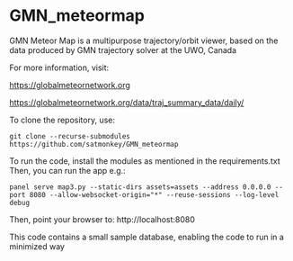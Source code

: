 # GMN_meteormap
GMN Meteor Map is a multipurpose trajectory/orbit viewer, based on the data produced by GMN trajectory solver at the UWO, Canada

For more information, visit:

https://globalmeteornetwork.org

https://globalmeteornetwork.org/data/traj_summary_data/daily/

To clone the repository, use:

`git clone --recurse-submodules https://github.com/satmonkey/GMN_meteormap`

To run the code, install the modules as mentioned in the requirements.txt
Then, you can run the app e.g.:

`panel serve map3.py --static-dirs assets=assets --address 0.0.0.0 --port 8080 --allow-websocket-origin="*" --reuse-sessions --log-level debug`

Then, point your browser to: http://localhost:8080

This code contains a small sample database, enabling the code to run in a minimized way
